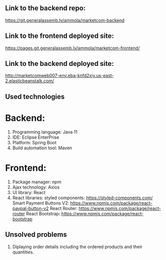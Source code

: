 ## Link to the backend repo: 

https://git.generalassemb.ly/ammola/marketcom-backend

## Link to the frontend deployed site: 

https://pages.git.generalassemb.ly/ammola/marketcom-frontend/

## Link to the backend deployed site:

http://marketcomweb007-env.eba-knfd2xiy.us-east-2.elasticbeanstalk.com/

## Used technologies
# Backend:
1) Programming language: Java 11
2) IDE: Eclipse EnterPrise
3) Platform: Spring Boot  
4) Build automation tool: Maven

# Frontend:
1) Package manager: npm
2) Ajax technology: Axios
3) UI library: React
4) React libraries: 
styled components: https://styled-components.com/
Smart Payment Buttons V2: https://www.npmjs.com/package/react-paypal-button-v2
React Router: https://www.npmjs.com/package/react-router
React Bootstrap: https://www.npmjs.com/package/react-bootstrap

## Unsolved problems
1) Diplaying order details including the ordered products and their quantities.
